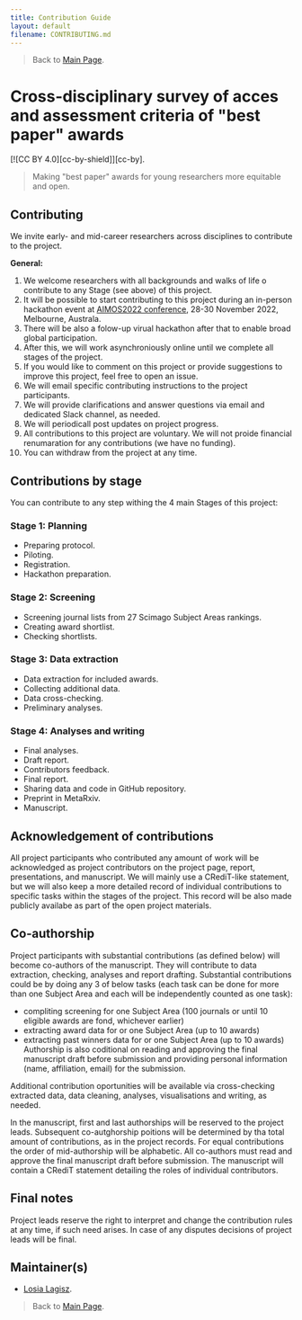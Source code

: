 ```yaml
---
title: Contribution Guide
layout: default
filename: CONTRIBUTING.md
--- 
```


> Back to [Main Page](/README.md).    


# Cross-disciplinary survey of acces and assessment criteria of "best paper" awards  

[![CC BY 4.0][cc-by-shield]][cc-by].   

> Making "best paper" awards for young researchers more equitable and open.


## Contributing 
We invite early- and mid-career researchers across disciplines to contribute to the project.     

**General:**
1. We welcome researchers with all backgrounds and walks of life o contribute to any Stage (see above) of this project.   
2. It will be possible to start contributing to this project during an in-person hackathon event at [AIMOS2022 conference](https://www.eventcreate.com/e/aimos2022), 28-30 November 2022, Melbourne, Australa. 
3. There will be also a folow-up virual hackathon after that to enable broad global participation. 
4. After this, we will work asynchroniously online until we complete all stages of the project.     
5. If you would like to comment on this project or provide suggestions to improve this project, feel free to open an issue.   
6. We will email specific contributing instructions to the project participants.  
7. We will provide clarifications and answer questions via email and dedicated Slack channel, as needed.  
8. We will periodicall post updates on project progress. 
9. All contributions to this project are voluntary. We will not proide financial renumaration for any contributions (we have no funding).
10. You can withdraw from the project at any time.        

## Contributions by stage   
You can contribute to any step withing the 4 main Stages of this project:  

### Stage 1: Planning   
- Preparing protocol.  
- Piloting.  
- Registration.  
- Hackathon preparation.   

### Stage 2: Screening   
- Screening journal lists from 27 Scimago Subject Areas rankings.   
- Creating award shortlist.   
- Checking shortlists.  

### Stage 3: Data extraction  
- Data extraction for included awards.   
- Collecting additional data.    
- Data cross-checking.   
- Preliminary analyses.    

### Stage 4: Analyses and writing   
- Final analyses.   
- Draft report.  
- Contributors feedback.   
- Final report.  
- Sharing data and code in GitHub repository.  
- Preprint in MetaRxiv.   
- Manuscript.   

## Acknowledgement of contributions   
All project participants who contributed any amount of work will be acknowledged as project contributors on the project page, report, presentations, and manuscript. We will mainly use a CRediT-like statement, but we will also keep a more detailed record of individual contributions to specific tasks within the stages of the project. This record will be also made publicly availabe as part of the open project materials.    

## Co-authorship  
Project participants with substantial contributions (as defined below) will become co-authors of the manuscript. They will contribute to data extraction, checking, analyses and report drafting. Substantial contributions could be by doing any 3 of below tasks (each task can be done for more than one Subject Area and each will be independently counted as one task):  
- compliting screening for one Subject Area (100 journals or until 10 eligible awards are fond, whichever earlier)
- extracting award data for or one Subject Area (up to 10 awards)
- extracting past winners data for or one Subject Area (up to 10 awards)
Authorship is also coditional on reading and approving the final manuscript draft before submission and providing personal information (name, affiliation, email) for the submission.   

Additional contribution oportunities will be available via cross-checking extracted data, data cleaning, analyses, visualisations and writing, as needed.  

In the manuscript, first and last authorships will be reserved to the project leads. Subsequent co-autghorship poitions will be determined by tha total amount of contributions, as in the project records. For equal contributions the order of mid-authorship will be alphabetic. All co-authors must read and approve the final manuscript draft before submission. The manuscript will contain a CRediT statement detailing the roles of individual contributors.  


## Final notes   
Project leads reserve the right to interpret and change the contribution rules at any time, if such need arises. In case of any disputes decisions of project leads will be final.    


## Maintainer(s)
* [Losia Lagisz](https://github.com/mlagisz).  


> Back to [Main Page](/README.md).  
